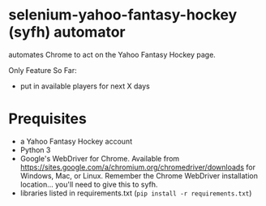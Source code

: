 # selenium-yahoo-fantasy-hockey (syfh) automator
automates Chrome to act on the Yahoo Fantasy Hockey page.

Only Feature So Far:
- put in available players for next X days


# Prequisites
- a Yahoo Fantasy Hockey account
- Python 3
- Google's WebDriver for Chrome. Available from https://sites.google.com/a/chromium.org/chromedriver/downloads for Windows, Mac, or Linux. 
Remember the Chrome WebDriver installation location... you'll need to give this to syfh.
- libraries listed in requirements.txt  (`pip install -r requirements.txt`)

